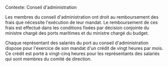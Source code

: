 Contexte: Conseil d'administration

Les membres du conseil d'administration ont droit au remboursement des frais que nécessite l'exécution de leur mandat. Le remboursement de ces frais est effectué dans les conditions fixées par décision conjointe du ministre chargé des ports maritimes et du ministre chargé du budget.

Chaque représentant des salariés du port au conseil d'administration dispose pour l'exercice de son mandat d'un crédit de vingt heures par mois. Ce crédit est porté à vingt-cinq heures pour les représentants des salariés qui sont membres du comité de direction.